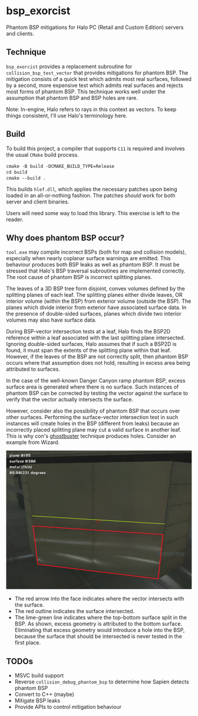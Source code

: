 # bsp_exorcist
Phantom BSP mitigations for Halo PC (Retail and Custom Edition) servers and clients.

## Technique
`bsp_exorcist` provides a replacement subroutine for `collision_bsp_test_vector` 
that provides mitigations for phantom BSP. The mitigation consists of a quick test 
which admits most real surfaces, followed by a second, more expensive test which 
admits real surfaces and rejects most forms of phantom BSP. This technique works 
well under the assumption that phantom BSP and BSP holes are rare.

Note: In-engine, Halo refers to rays in this context as vectors. To keep things 
consistent, I'll use Halo's terminology here.

## Build
To build this project, a compiler that supports `C11` is required and involves the 
usual `CMake` build process.

```
cmake -B build -DCMAKE_BUILD_TYPE=Release
cd build
cmake --build .
```

This builds `hlef.dll`, which applies the necessary patches upon being loaded in an 
all-or-nothing fashion. The patches *should* work for both server and client 
binaries.

Users will need some way to load this library. This exercise is left to the reader.

## Why does phantom BSP occur?
`tool.exe` may compile incorrect BSPs (both for map and collision models), 
especially when nearly coplanar surface warnings are emitted. This behaviour 
produces both BSP leaks as well as phantom BSP. It must be stressed that Halo's BSP 
traversal subroutines are implemented correctly. The root cause of phantom BSP is 
incorrect splitting planes.

The leaves of a 3D BSP tree form disjoint, convex volumes defined by the splitting 
planes of each leaf. The splitting planes either divide leaves, OR interior volume 
(within the BSP) from exterior volume (outside the BSP). The planes which divide 
interior from exterior have associated surface data. In the presence of double-sided 
surfaces, planes which divide two interior volumes may also have surface data.

During BSP-vector intersection tests at a leaf, Halo finds the BSP2D reference 
within a leaf associated with the last splitting plane intersected. Ignoring 
double-sided surfaces, Halo assumes that if such a BSP2D is found, it must 
span the extents of the splitting plane within that leaf. However, if the leaves of 
the BSP are not correctly split, then phantom BSP occurs where that assumption does 
not hold, resulting in excess area being attributed to surfaces.

In the case of the well-known Danger Canyon ramp phantom BSP, excess surface area is 
generated where there is no surface. Such instances of phantom BSP can be 
corrected by testing the vector against the surface to verify that the vector 
actually intersects the surface. 

However, consider also the possibility of phantom BSP that occurs over other 
surfaces. Performing the surface-vector intersection test in such instances will 
create holes in the BSP (different from leaks) because an incorrectly placed 
splitting plane may cut a valid surface in another leaf. This is why con's [ghostbuster](https://opencarnage.net/index.php?/topic/8069-ghostbuster-a-phantom-bsp-tag-fixer-deprecated/)
technique produces holes. Consider an example from Wizard.

![wizard_phantom_bsp](/wizard_phantom_bsp.png)

 * The red arrow into the face indicates where the vector intersects with the surface.
 * The red outline indicates the surface intersected. 
 * The lime-green line indicates where the top-bottom surface split in the BSP. 
As shown, excess geometry is attributed to the bottom surface. Eliminating that 
excess geometry would introduce a hole into the BSP, because the surface that 
should be intersected is never tested in the first place.

## TODOs
 * MSVC build support
 * Reverse `collision_debug_phantom_bsp` to determine how Sapien detects phantom BSP
 * Convert to C++ (maybe)
 * Mitigate BSP leaks
 * Provide APIs to control mitigation behaviour